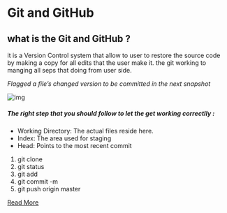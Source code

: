 # Git and GitHub

## what is the Git and GitHub ?

it is a Version Control system that allow to user to restore the source code by making a copy for all edits that the user make it. the git working to manging all seps that doing from user side.

*Flagged a file’s changed version to be committed in the next snapshot*

![img](https://blog.udemy.com/wp-content/uploads/2015/08/image036.png)

##### The right step that you should follow to let the get working correctlly :
- Working Directory: The actual files reside here.
- Index: The area used for staging
- Head: Points to the most recent commit

1. git clone
2. git status
3. git add
4. git commit -m 
5. git push origin master

[Read More](https://blog.udemy.com/git-tutorial-a-comprehensive-guide/)
